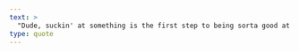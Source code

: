 ```yaml
---
text: >
  "Dude, suckin' at something is the first step to being sorta good at something." - Jake
type: quote
---
```

